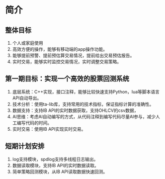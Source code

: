# 简介

## 整体目标

1. 个人或家庭使用
2. 高效方便的操作，能够有移动端的app操作功能。
3. 能够提前预警、提前预估算交易情况，提前给出交易预估报告。
4. 实时交易，能够实时监控交易情况，实时调整交易策略。

## 第一期目标：实现一个高效的股票回测系统

1. 底层系统：C++实现，接口注释，能够比较快速支持Python，lua等脚本语言API自动导出。
2. 技术分析：使用ta-lib库，支持常用的技术指标，保证指标计算的准确性。
3. 数据支持：支持IB API的实时数据获取，支持OHLCV的csv数据，
4. AI思维：考虑AI自动编写的方式，从代码注释到编写代码尽量AI参与，减少人工编写代码的时间。
5. 实时交易：使用IB API实现实时交易。

## 短期计划安排

1. log支持模块，spdlog支持多线程日志输出。
2. 数据读取模块，支持IB API的实时数据读取。
3. 简单策略回测模块，从IB API读取数据快速回测。
